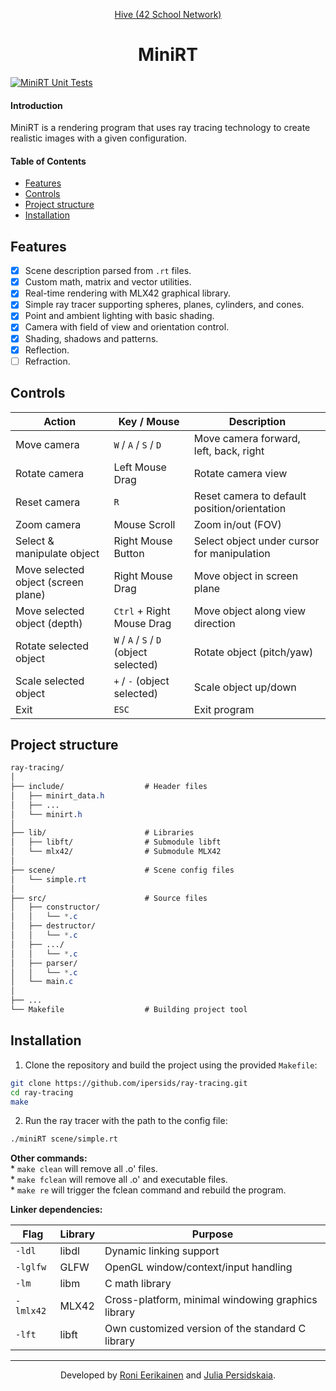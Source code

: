 <div align="center">
<p><a href="https://www.hive.fi/en/curriculum">Hive (42 School Network)</a></p>  

<h1>MiniRT</h1> 

</div>

[![MiniRT Unit Tests](https://github.com/ipersids/ray-tracing/actions/workflows/unit-tests.yml/badge.svg)](https://github.com/ipersids/ray-tracing/actions/workflows/unit-tests.yml)

#### Introduction   
MiniRT is a rendering program that uses ray tracing technology to create realistic images with a given configuration.  

#### Table of Contents  
- [Features](#features)  
- [Controls](#controls)
- [Project structure](#project-structure)  
- [Installation](#installation)  

## Features  

- [x] Scene description parsed from `.rt` files.  
- [x] Custom math, matrix and vector utilities.   
- [x] Real-time rendering with MLX42 graphical library.  
- [x] Simple ray tracer supporting spheres, planes, cylinders, and cones.  
- [x] Point and ambient lighting with basic shading.  
- [x] Camera with field of view and orientation control.  
- [x] Shading, shadows and patterns.
- [x] Reflection.
- [ ] Refraction.

## Controls

| Action                                 | Key / Mouse                             | Description                                      |
|----------------------------------------|-----------------------------------------|--------------------------------------------------|
| Move camera                            | `W` / `A` / `S` / `D`                   | Move camera forward, left, back, right           |
| Rotate camera                          | Left Mouse Drag                         | Rotate camera view                               |
| Reset camera                           | `R`                                     | Reset camera to default position/orientation     |
| Zoom camera                            | Mouse Scroll                            | Zoom in/out (FOV)                                |
| Select & manipulate object             | Right Mouse Button                      | Select object under cursor for manipulation      |
| Move selected object (screen plane)    | Right Mouse Drag                        | Move object in screen plane                      |
| Move selected object (depth)           | `Ctrl` + Right Mouse Drag               | Move object along view direction                 |
| Rotate selected object                 | `W` / `A` / `S` / `D` (object selected) | Rotate object (pitch/yaw)                        |
| Scale selected object                  | `+` / `-` (object selected)             | Scale object up/down                             |
| Exit                                   | `ESC`                                   | Exit program                                     |

## Project structure

```css
ray-tracing/
│
├── include/                  # Header files
│   ├── minirt_data.h
│   ├── ...
│   └── minirt.h
│
├── lib/                      # Libraries
│   ├── libft/                # Submodule libft
│   └── mlx42/                # Submodule MLX42
│
├── scene/                    # Scene config files
│   └── simple.rt
│
├── src/                      # Source files
│   ├── constructor/
│   │   └── *.c
│   ├── destructor/
│   │   └── *.c
│   ├── .../
│   │   └── *.c
│   ├── parser/
│   │   └── *.c
│   └── main.c
│
├── ...
└── Makefile                  # Building project tool

```   

## Installation   

1. Clone the repository and build the project using the provided `Makefile`:  
```bash
git clone https://github.com/ipersids/ray-tracing.git
cd ray-tracing
make
```   

2. Run the ray tracer with the path to the config file:  
```bash
./miniRT scene/simple.rt
```  

**Other commands:**  
	* `make clean` will remove all .o' files.  
	* `make fclean` will remove all .o' and executable files.  
	* `make re` will trigger the fclean command and rebuild the program.    

**Linker dependencies:**   

| Flag | Library | Purpose|
|------|---------|--------|
| `-ldl` | libdl | Dynamic linking support |
| `-lglfw` | GLFW | OpenGL window/context/input handling |
| `-lm` | libm | C math library |
| `-lmlx42`| MLX42 | Cross-platform, minimal windowing graphics library |
| `-lft`  | libft |  Own customized version of the standard C library |   

________  
<div align="center">

<p>Developed by <a href="https://github.com/EggInAVest">Roni Eerikainen</a> and <a href="https://github.com/ipersids">Julia Persidskaia</a>.</p>

</div>
